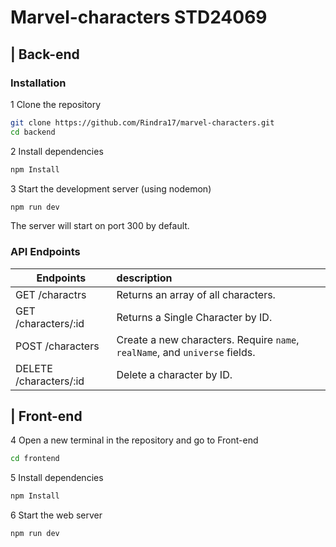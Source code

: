 # Marvel-characters STD24069

## | Back-end

### Installation

1 Clone the repository

```bash
git clone https://github.com/Rindra17/marvel-characters.git
cd backend
```

2 Install dependencies

```bash
npm Install
```

3 Start the development server (using nodemon)

```bash
npm run dev
```

The server will start on port 300 by default.

### API Endpoints

| Endpoints              | description                                                                 |
| ---------------------- | :-------------------------------------------------------------------------- |
| GET /charactrs         | Returns an array of all characters.                                         |
| GET /characters/:id    | Returns a Single Character by ID.                                           |
| POST /characters       | Create a new characters. Require `name`, `realName`, and `universe` fields. |
| DELETE /characters/:id | Delete a character by ID.                                                   |

## | Front-end

4 Open a new terminal in the repository and go to Front-end

```bash
cd frontend
```

5 Install dependencies

```bash
npm Install
```

6 Start the web server

```bash
npm run dev
```
